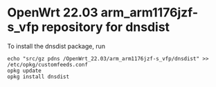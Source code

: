 OpenWrt 22.03 arm_arm1176jzf-s_vfp repository for dnsdist
========

To install the dnsdist package, run

```
echo "src/gz pdns /OpenWrt_22.03/arm_arm1176jzf-s_vfp/dnsdist" >> /etc/opkg/customfeeds.conf
opkg update
opkg install dnsdist
```
